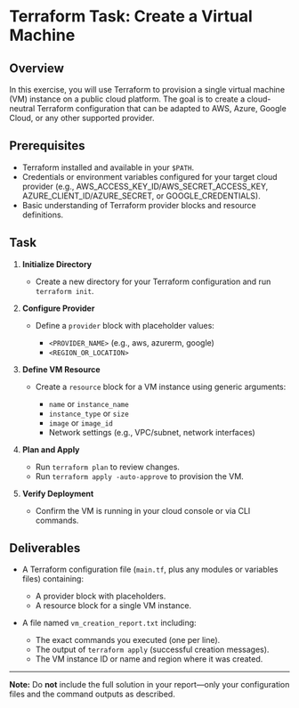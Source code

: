 # Terraform Task: Create a Virtual Machine

## Overview

In this exercise, you will use Terraform to provision a single virtual machine (VM) instance on a public cloud platform. The goal is to create a cloud-neutral Terraform configuration that can be adapted to AWS, Azure, Google Cloud, or any other supported provider.

## Prerequisites

* Terraform installed and available in your `$PATH`.
* Credentials or environment variables configured for your target cloud provider (e.g., AWS\_ACCESS\_KEY\_ID/AWS\_SECRET\_ACCESS\_KEY, AZURE\_CLIENT\_ID/AZURE\_SECRET, or GOOGLE\_CREDENTIALS).
* Basic understanding of Terraform provider blocks and resource definitions.

## Task

1. **Initialize Directory**

   * Create a new directory for your Terraform configuration and run `terraform init`.
2. **Configure Provider**

   * Define a `provider` block with placeholder values:

     * `<PROVIDER_NAME>` (e.g., aws, azurerm, google)
     * `<REGION_OR_LOCATION>`
3. **Define VM Resource**

   * Create a `resource` block for a VM instance using generic arguments:

     * `name` or `instance_name`
     * `instance_type` or `size`
     * `image` or `image_id`
     * Network settings (e.g., VPC/subnet, network interfaces)
4. **Plan and Apply**

   * Run `terraform plan` to review changes.
   * Run `terraform apply -auto-approve` to provision the VM.
5. **Verify Deployment**

   * Confirm the VM is running in your cloud console or via CLI commands.

## Deliverables

* A Terraform configuration file (`main.tf`, plus any modules or variables files) containing:

  * A provider block with placeholders.
  * A resource block for a single VM instance.
* A file named `vm_creation_report.txt` including:

  * The exact commands you executed (one per line).
  * The output of `terraform apply` (successful creation messages).
  * The VM instance ID or name and region where it was created.

---

**Note:** Do **not** include the full solution in your report—only your configuration files and the command outputs as described.
